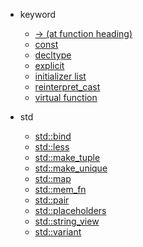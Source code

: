 - keyword
  - [-> (at function heading)](https://stackoverflow.com/questions/22514855/arrow-operator-in-function-heading)
  - [const](https://www.geeksforgeeks.org/const-member-functions-c/)
  - [decltype](https://www.geeksforgeeks.org/type-inference-in-c-auto-and-decltype/)
  - [explicit](https://www.geeksforgeeks.org/use-of-explicit-keyword-in-cpp/)
  - [initializer list](https://www.geeksforgeeks.org/when-do-we-use-initializer-list-in-c/)
  - [reinterpret_cast](https://www.geeksforgeeks.org/reinterpret_cast-in-c-type-casting-operators/)
  - [virtual function](https://www.geeksforgeeks.org/virtual-function-cpp/)

- std
  - [std::bind](https://www.geeksforgeeks.org/bind-function-placeholders-c/)
  - [std::less](https://www.geeksforgeeks.org/stdless-in-c-with-examples/)
  - [std::make_tuple](https://www.geeksforgeeks.org/tuples-in-c/)
  - [std::make_unique](https://www.geeksforgeeks.org/auto_ptr-unique_ptr-shared_ptr-weak_ptr-2/)
  - [std::map](https://www.geeksforgeeks.org/map-associative-containers-the-c-standard-template-library-stl/)
  - [std::mem_fn](http://zhaoyan.website/xinzhi/cpp/cppsu77.html)
  - [std::pair](https://www.geeksforgeeks.org/pair-in-cpp-stl/)
  - [std::placeholders](https://www.geeksforgeeks.org/bind-function-placeholders-c/)
  - [std::string_view](https://www.geeksforgeeks.org/class-stdstring_view-in-cpp-17/)
  - [std::variant](https://www.cppstories.com/2018/06/variant/)
